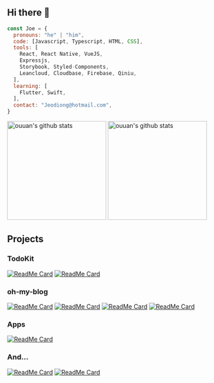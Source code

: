 ## Hi there 👋

<!-- **joe-lz/joe-lz** is a ✨ _special_ ✨ repository because its `README.md` (this file) appears on your GitHub profile.

Here are some ideas to get you started:

- 🔭 I’m currently working on ...
- 🌱 I’m currently learning ...
- 👯 I’m looking to collaborate on ...
- 🤔 I’m looking for help with ...
- 💬 Ask me about ...
- 📫 How to reach me: ...
- 😄 Pronouns: ...
- ⚡ Fun fact: ... -->

<!-- ![Anurag's github stats](https://github-readme-stats.vercel.app/api?username=joe-lz&show_icons=true&include_all_commits=true) -->

<!-- [![Top Langs](https://github-readme-stats.vercel.app/api/top-langs/?username=joe-lz)](https://github.com/joe-lz) -->

<!-- <img align="right" alt="ouuan's github stats" width='50%' src="https://github-readme-stats.vercel.app/api?username=joe-lz&show_icons=true&include_all_commits=true"> -->
<!-- <img align="right" alt="ouuan's github stats" width='30%' src="https://github-readme-stats.vercel.app/api/top-langs/?username=joe-lz"> -->

```javascript
const Joe = {
  pronouns: "he" | "him",
  code: [Javascript, Typescript, HTML, CSS],
  tools: [
    React, React Native, VueJS,
    Expressjs,
    Storybook, Styled-Components,
    Leancloud, Cloudbase, Firebase, Qiniu,
  ],
  learning: [
    Flutter, Swift,
  ],
  contact: "Jeodiong@hotmail.com",
}
```
<p align="left">
<img alt="ouuan's github stats" height='230' src="https://github-readme-stats.vercel.app/api?username=joe-lz&show_icons=true&include_all_commits=true">
<img alt="ouuan's github stats" height='230' src="https://github-readme-stats.vercel.app/api/top-langs/?username=joe-lz">
</p>

## Projects

### TodoKit

[![ReadMe Card](https://github-readme-stats.vercel.app/api/pin/?username=joe-lz&repo=TodoKit&theme=shades-of-purple)](https://github.com/joe-lz/TodoKit)
[![ReadMe Card](https://github-readme-stats.vercel.app/api/pin/?username=joe-lz&repo=TodoKit-api&theme=default_repocard)](https://github.com/joe-lz/TodoKit-api)


### oh-my-blog

[![ReadMe Card](https://github-readme-stats.vercel.app/api/pin/?username=joe-lz&repo=oh-my-blog&theme=shades-of-purple)](https://github.com/joe-lz/oh-my-blog)
[![ReadMe Card](https://github-readme-stats.vercel.app/api/pin/?username=joe-lz&repo=ombTheme-simple-www&theme=default_repocard)](https://github.com/joe-lz/ombTheme-simple-www)
[![ReadMe Card](https://github-readme-stats.vercel.app/api/pin/?username=joe-lz&repo=ombTheme-white-www&theme=default_repocard)](https://github.com/joe-lz/ombTheme-white-www)
[![ReadMe Card](https://github-readme-stats.vercel.app/api/pin/?username=joe-lz&repo=ombTheme-white-admin&theme=default_repocard)](https://github.com/joe-lz/ombTheme-white-admin)

### Apps
[![ReadMe Card](https://github-readme-stats.vercel.app/api/pin/?username=joe-lz&repo=qaf_flutter&theme=shades-of-purple)](https://github.com/joe-lz/qaf_flutter)

### And...

[![ReadMe Card](https://github-readme-stats.vercel.app/api/pin/?username=joe-lz&repo=jser.blog)](https://github.com/joe-lz/jser.blog)
[![ReadMe Card](https://github-readme-stats.vercel.app/api/pin/?username=joe-lz&repo=blog)](https://github.com/joe-lz/blog)